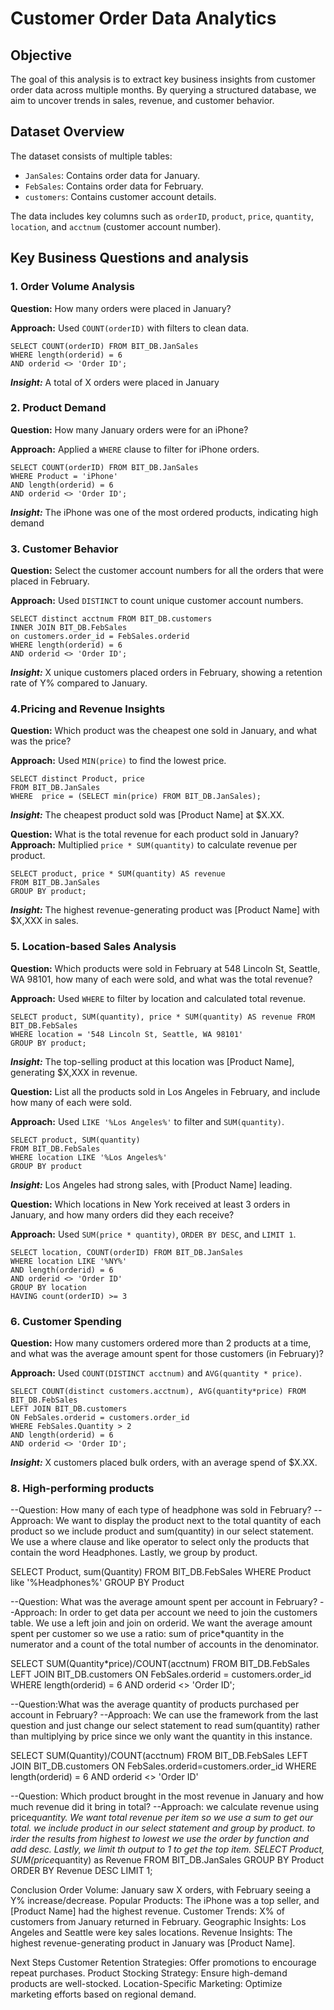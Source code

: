 # Customer Order Data Analytics

## Objective
The goal of this analysis is to extract key business insights from customer order data across multiple months. By querying a structured database, we aim to uncover trends in sales, revenue, and customer behavior.

## Dataset Overview
The dataset consists of multiple tables:

- `JanSales`: Contains order data for January.
- `FebSales`: Contains order data for February.
- `customers`: Contains customer account details.

The data includes key columns such as `orderID`, `product`, `price`, `quantity`, `location`, and `acctnum` (customer account number).

## Key Business Questions and analysis

### **1. Order Volume Analysis**
**Question:** How many orders were placed in January?

**Approach:** Used `COUNT(orderID)` with filters to clean data.
```
SELECT COUNT(orderID) FROM BIT_DB.JanSales
WHERE length(orderid) = 6
AND orderid <> 'Order ID';
```
***Insight:*** A total of X orders were placed in January


### **2. Product Demand**
**Question:** How many January orders were for an iPhone? 

**Approach:** Applied a `WHERE` clause to filter for iPhone orders.
```
SELECT COUNT(orderID) FROM BIT_DB.JanSales
WHERE Product = 'iPhone'
AND length(orderid) = 6
AND orderid <> 'Order ID';
```
***Insight:*** The iPhone was one of the most ordered products, indicating high demand

### **3. Customer Behavior**
**Question:** Select the customer account numbers for all the orders that were placed in February.

**Approach:** Used `DISTINCT` to count unique customer account numbers.
```
SELECT distinct acctnum FROM BIT_DB.customers
INNER JOIN BIT_DB.FebSales
on customers.order_id = FebSales.orderid
WHERE length(orderid) = 6
AND orderid <> 'Order ID';
```
***Insight:*** X unique customers placed orders in February, showing a retention rate of Y% compared to January.

### **4.Pricing and Revenue Insights**
**Question:** Which product was the cheapest one sold in January, and what was the price? 

**Approach:** Used `MIN(price)` to find the lowest price.
```
SELECT distinct Product, price
FROM BIT_DB.JanSales
WHERE  price = (SELECT min(price) FROM BIT_DB.JanSales);
```
***Insight:*** The cheapest product sold was [Product Name] at $X.XX.


**Question:** What is the total revenue for each product sold in January?
**Approach:** Multiplied `price * SUM(quantity)` to calculate revenue per product.
```
SELECT product, price * SUM(quantity) AS revenue
FROM BIT_DB.JanSales
GROUP BY product;
```
***Insight:*** The highest revenue-generating product was [Product Name] with $X,XXX in sales.

### **5. Location-based Sales Analysis**
**Question:** Which products were sold in February at 548 Lincoln St, Seattle, WA 98101, how many of each were sold, and what was the total 
revenue?

**Approach:** Used `WHERE` to filter by location and calculated total revenue.
```
SELECT product, SUM(quantity), price * SUM(quantity) AS revenue FROM BIT_DB.FebSales 
WHERE location = '548 Lincoln St, Seattle, WA 98101'
GROUP BY product;
```
***Insight:*** The top-selling product at this location was [Product Name], generating $X,XXX in revenue.


**Question:** List all the products sold in Los Angeles in February, and include how many of each were sold.

**Approach:** Used `LIKE '%Los Angeles%'` to filter and `SUM(quantity)`.
```
SELECT product, SUM(quantity) 
FROM BIT_DB.FebSales
WHERE location LIKE '%Los Angeles%'
GROUP BY product
```
***Insight:*** Los Angeles had strong sales, with [Product Name] leading.

**Question:** Which locations in New York received at least 3 orders in January, and how many orders did they each receive?

**Approach:** Used `SUM(price * quantity)`, `ORDER BY DESC`, and `LIMIT 1`.
```
SELECT location, COUNT(orderID) FROM BIT_DB.JanSales
WHERE location LIKE '%NY%'
AND length(orderid) = 6 
AND orderid <> 'Order ID'
GROUP BY location
HAVING count(orderID) >= 3
```

### **6. Customer Spending**
**Question:** How many customers ordered more than 2 products at a time, and what was the average amount spent for those customers (in February)? 

**Approach:** Used `COUNT(DISTINCT acctnum)` and `AVG(quantity * price)`.
```
SELECT COUNT(distinct customers.acctnum), AVG(quantity*price) FROM BIT_DB.FebSales
LEFT JOIN BIT_DB.customers
ON FebSales.orderid = customers.order_id 
WHERE FebSales.Quantity > 2
AND length(orderid) = 6
AND orderid <> 'Order ID';
```
***Insight:*** X customers placed bulk orders, with an average spend of $X.XX.


### **8. High-performing products**

--Question: How many of each type of headphone was sold in February?
--Approach: We want to display the product next to the total quantity of each product so we include product and sum(quantity) in our select 
statement. We use a where clause and like operator to select only the products that contain the word Headphones. Lastly, we group by product.

SELECT Product, sum(Quantity) FROM BIT_DB.FebSales 
WHERE Product like '%Headphones%'
GROUP BY Product

--Question: What was the average amount spent per account in February?
--Approach: In order to get data per account we need to join the customers table. We use a left join and join on orderid. We want the average
amount spent per customer so we use a ratio: sum of price*quantity in the numerator and a count of the total number of accounts in the 
denominator.

SELECT SUM(Quantity*price)/COUNT(acctnum) FROM BIT_DB.FebSales 
LEFT JOIN BIT_DB.customers
ON FebSales.orderid = customers.order_id 
WHERE length(orderid) = 6
AND orderid <> 'Order ID';

--Question:What was the average quantity of products purchased per account in February? 
--Approach: We can use the framework from the last question and just change our select statement to read sum(quantity) rather than multiplying
by price since we only want the quantity in this instance.

SELECT SUM(Quantity)/COUNT(acctnum) FROM BIT_DB.FebSales
LEFT JOIN BIT_DB.customers 
ON FebSales.orderid=customers.order_id
WHERE length(orderid) = 6 
AND orderid <> 'Order ID'

--Question: Which product brought in the most revenue in January and how much revenue did it bring in total? 
--Approach: we calculate revenue using price*quantity. We want total revenue per item so we use a sum to get our total. we include product in
our select statement and group by product. to irder the results from highest to lowest we use the order by function and add desc. Lastly, we limit
th output to 1 to get the top item.
SELECT Product, SUM(price*quantity) as Revenue FROM BIT_DB.JanSales
GROUP BY Product
ORDER BY Revenue DESC
LIMIT 1;

Conclusion
Order Volume: January saw X orders, with February seeing a Y% increase/decrease.
Popular Products: The iPhone was a top seller, and [Product Name] had the highest revenue.
Customer Trends: X% of customers from January returned in February.
Geographic Insights: Los Angeles and Seattle were key sales locations.
Revenue Insights: The highest revenue-generating product in January was [Product Name].

Next Steps
Customer Retention Strategies: Offer promotions to encourage repeat purchases.
Product Stocking Strategy: Ensure high-demand products are well-stocked.
Location-Specific Marketing: Optimize marketing efforts based on regional demand.
